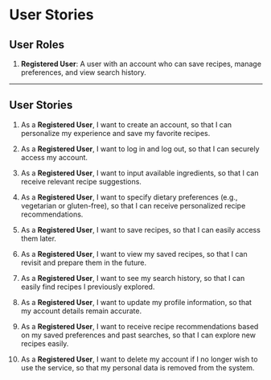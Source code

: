 # User Stories

## User Roles

1. **Registered User**: A user with an account who can save recipes, manage preferences, and view search history.

---

## User Stories

1. As a **Registered User**, I want to create an account, so that I can personalize my experience and save my favorite recipes.

2. As a **Registered User**, I want to log in and log out, so that I can securely access my account.

3. As a **Registered User**, I want to input available ingredients, so that I can receive relevant recipe suggestions.

4. As a **Registered User**, I want to specify dietary preferences (e.g., vegetarian or gluten-free), so that I can receive personalized recipe recommendations.

5. As a **Registered User**, I want to save recipes, so that I can easily access them later.

6. As a **Registered User**, I want to view my saved recipes, so that I can revisit and prepare them in the future.

7. As a **Registered User**, I want to see my search history, so that I can easily find recipes I previously explored.

8. As a **Registered User**, I want to update my profile information, so that my account details remain accurate.

9. As a **Registered User**, I want to receive recipe recommendations based on my saved preferences and past searches, so that I can explore new recipes easily.

10. As a **Registered User**, I want to delete my account if I no longer wish to use the service, so that my personal data is removed from the system.
